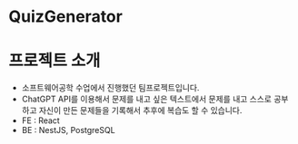 # QuizGenerator

# 프로젝트 소개
- 소프트웨어공학 수업에서 진행했던 팀프로젝트입니다.
- ChatGPT API를 이용해서 문제를 내고 싶은 텍스트에서 문제를 내고 스스로 공부하고 자신이 만든 문제들을 기록해서 추후에 복습도 할 수 있습니다.
- FE : React
- BE : NestJS, PostgreSQL
